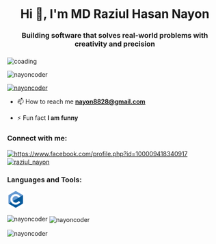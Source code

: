 <h1 align="center">Hi 👋, I'm MD Raziul Hasan Nayon</h1>
<h3 align="center">Building software that solves real-world problems with creativity and precision</h3>
<img align="middle" alt="coading"width="400" src="https://user-images.githubusercontent.com/55389276/140866485-8fb1c876-9a8f-4d6a-98dc-08c4981eaf70.gif">
<p align="left"> <img src="https://komarev.com/ghpvc/?username=nayoncoder&label=Profile%20views&color=0e75b6&style=flat" alt="nayoncoder" /> </p>

<p align="left"> <a href="https://github.com/ryo-ma/github-profile-trophy"><img src="https://github-profile-trophy.vercel.app/?username=nayoncoder" alt="nayoncoder" /></a> </p>

- 📫 How to reach me **nayon8828@gmail.com**

- ⚡ Fun fact **I am funny**

<h3 align="left">Connect with me:</h3>
<p align="left">
<a href="https://fb.com/https://www.facebook.com/profile.php?id=100009418340917" target="blank"><img align="center" src="https://raw.githubusercontent.com/rahuldkjain/github-profile-readme-generator/master/src/images/icons/Social/facebook.svg" alt="https://www.facebook.com/profile.php?id=100009418340917" height="30" width="40" /></a>
<a href="https://instagram.com/raziul_nayon" target="blank"><img align="center" src="https://raw.githubusercontent.com/rahuldkjain/github-profile-readme-generator/master/src/images/icons/Social/instagram.svg" alt="raziul_nayon" height="30" width="40" /></a>
</p>

<h3 align="left">Languages and Tools:</h3>
<p align="left"> <a href="https://www.cprogramming.com/" target="_blank" rel="noreferrer"> <img src="https://raw.githubusercontent.com/devicons/devicon/master/icons/c/c-original.svg" alt="c" width="40" height="40"/> </a> </p>

<p><img align="left" src="https://github-readme-stats.vercel.app/api/top-langs?username=nayoncoder&show_icons=true&locale=en&layout=compact" alt="nayoncoder" /></p>

<p>&nbsp;<img align="center" src="https://github-readme-stats.vercel.app/api?username=nayoncoder&show_icons=true&locale=en" alt="nayoncoder" /></p>

<p><img align="center" src="https://github-readme-streak-stats.herokuapp.com/?user=nayoncoder&" alt="nayoncoder" /></p>
